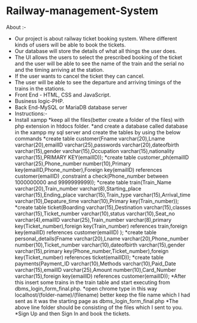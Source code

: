 # Railway-management-System
About :-
* Our project is about railway ticket booking system. Where different kinds of users will be able to book the tickets. 
* Our database will store the details of what all things the user does. 
* The UI allows the users to select the prescribed booking of the ticket and the user will be able to see the name of the train and the  serial no and the timing arriving at the station. 
* If the user wants to cancel the ticket they can cancel. 
* The user will be able to see the departure and arriving timings of the trains in the stations.
* Front End - HTML, CSS and JavaScript.
* Business logic-PHP.
* Back End-MySQL or MariaDB database server
* Instructions:-
* Install xampp
*keep all the files(better create a folder of the files) with php extension in  htdocs folder.
*and create a database called database in the xampp my sql server and create the tables by using the below commands
*create table customer(Fname varchar(20),Lname varchar(20),emailID varchar(25),passwords varchar(20),dateofbirth varchar(15),gender varchar(15),Occupation varchar(15),nationality varchar(15),PRIMARY KEY(emailID));
*create table customer_ph(emailID varchar(25),Phone_number number(10),Primary key(emailID,Phone_number),Foreign key(emailID) references customer(emailID) ,constraint a check(Phone_number between 1000000000 and 9999999999));
*create table train(Train_Name varchar(20),Train_number varchar(8),Starting_place varchar(15),Ending_place varchar(15),Train_type varchar(15),Arrival_time varchar(10),Depature_time varchar(10),Primary key(Train_number));
*create table ticket(Boarding varchar(15),Destination varchar(15),classes varchar(15),Ticket_number varchar(10),status varchar(10),Seat_no varchar(4),emailID varchar(25),Train_number varchar(8),primary key(Ticket_number),foreign key(Train_number) references train,foreign key(emailID) references customer(emailID) );
*create table personal_details(Fname varchar(20),Lname varchar(20),Phone_number number(10),Ticket_number varchar(10),dateofbirth varchar(15),gender varchar(15),primary key(Phone_number,Ticket_number),foreign key(Ticket_number) references ticket(emailID));
*create table payments(Payment_ID varchar(10),Methods varchar(10),Paid_Date varchar(15),emailID varchar(25),Amount number(10),Card_Number varchar(15),foreign key(emailID) references customer(emailID));
*After this insert some trains in the train table and start executing from dbms_login_form_final.php.
*open chrome type in this way localhost/(folder-name)/(filename) better keep the file name which I had sent as it was the starting page as dbms_login_form_final.php
*The above line folder should be consisting of the files which I sent to you.
*Sign Up and then Sign In and book the tickets.
